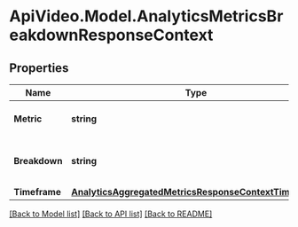 # ApiVideo.Model.AnalyticsMetricsBreakdownResponseContext

## Properties

Name | Type | Description | Notes
------------ | ------------- | ------------- | -------------
**Metric** | **string** | Returns the metric you selected. | [optional] 
**Breakdown** | **string** | Returns the dimension you selected. | [optional] 
**Timeframe** | [**AnalyticsAggregatedMetricsResponseContextTimeframe**](AnalyticsAggregatedMetricsResponseContextTimeframe.md) |  | [optional] 

[[Back to Model list]](../README.md#documentation-for-models) [[Back to API list]](../README.md#documentation-for-api-endpoints) [[Back to README]](../README.md)

